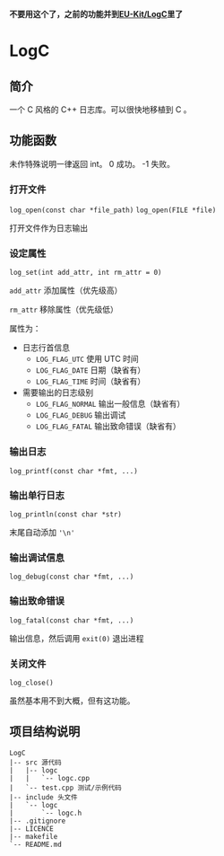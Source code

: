 **不要用这个了，之前的功能并到[EU-Kit/LogC](https://github.com/EUye9IM/EU-Kit)里了**

# LogC

## 简介

一个 C 风格的 C++ 日志库。可以很快地移植到 C 。

## 功能函数

未作特殊说明一律返回 int。 0 成功。 -1 失败。

### 打开文件

`log_open(const char *file_path)`
`log_open(FILE *file)`

打开文件作为日志输出

### 设定属性

`log_set(int add_attr, int rm_attr = 0)`

`add_attr` 添加属性（优先级高）

`rm_attr` 移除属性（优先级低）

属性为：

- 日志行首信息
	- `LOG_FLAG_UTC` 使用 UTC 时间
	- `LOG_FLAG_DATE` 日期（缺省有）
	- `LOG_FLAG_TIME` 时间（缺省有）
- 需要输出的日志级别
	- `LOG_FLAG_NORMAL` 输出一般信息（缺省有）
	- `LOG_FLAG_DEBUG` 输出调试
	- `LOG_FLAG_FATAL` 输出致命错误（缺省有）


### 输出日志

`log_printf(const char *fmt, ...)`

### 输出单行日志

`log_println(const char *str)`

末尾自动添加 `'\n'`

### 输出调试信息

`log_debug(const char *fmt, ...)`

### 输出致命错误

`log_fatal(const char *fmt, ...)`

输出信息，然后调用 `exit(0)` 退出进程

### 关闭文件

`log_close()`

虽然基本用不到大概，但有这功能。

## 项目结构说明

```
LogC
|-- src 源代码
|   |-- logc
|   |   `-- logc.cpp
|   `-- test.cpp 测试/示例代码
|-- include 头文件
|   `-- logc
|       `-- logc.h
|-- .gitignore
|-- LICENCE
|-- makefile
`-- README.md
```

